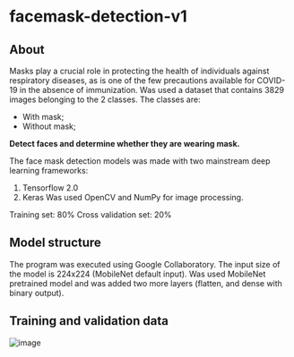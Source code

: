 # facemask-detection-v1

## About

Masks play a crucial role in protecting the health of individuals against respiratory diseases, as is one of the few precautions available for COVID-19 in the absence of immunization. Was used a dataset that contains 3829 images belonging to the 2 classes.
The classes are:

- With mask;
- Without mask;

**Detect faces and determine whether they are wearing mask.**

The face mask detection models was made with two mainstream deep learning frameworks:
  1. Tensorflow 2.0
  2. Keras
Was used OpenCV and NumPy for image processing.

Training set: 80%
Cross validation set: 20%

## Model structure
The program was executed using Google Collaboratory.
The input size of the model is 224x224 (MobileNet default input).
Was used MobileNet pretrained model and was added two more layers (flatten, and dense with binary output).

## Training and validation data
![image](https://user-images.githubusercontent.com/49798588/116597553-1efc2c80-a8fc-11eb-9e7e-1a83487439fd.png)

